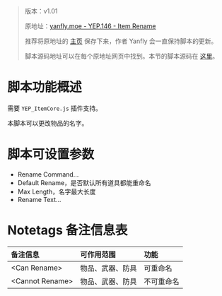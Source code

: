 > 版本：v1.01
>
> 原地址：[yanfly.moe - YEP.146 - Item Rename](http://yanfly.moe/2017/07/14/yep-146-item-rename-rpg-maker-mv/)
> 
> 推荐将原地址的 [主页](http://yanfly.moe/yep/) 保存下来，作者 Yanfly 会一直保持脚本的更新。
> 
> 脚本源码地址可以在每个原地址网页中找到。本节的脚本源码在 [这里](https://www.dropbox.com/s/ahbkoobq5q89iw7/YEP_X_ItemRename.js?dl=0)。

# 脚本功能概述

需要 `YEP_ItemCore.js` 插件支持。

本脚本可以更改物品的名字。

# 脚本可设置参数

- Rename Command...
- Default Rename，是否默认所有道具都能重命名
- Max Length，名字最大长度
- Rename Text...

# Notetags 备注信息表

备注信息|可作用范围|功能
:-|:-|:-
&lt;Can Rename>|物品、武器、防具|可重命名
&lt;Cannot Rename>|物品、武器、防具|不可重命名
